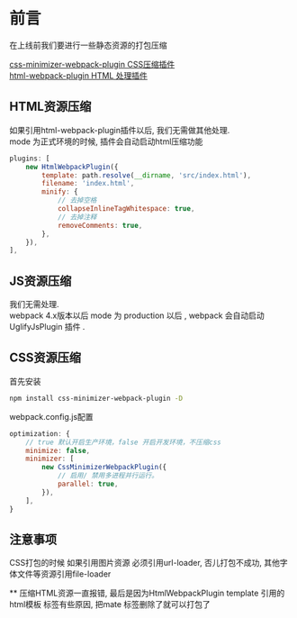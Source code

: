 # 前言

在上线前我们要进行一些静态资源的打包压缩

[css-minimizer-webpack-plugin CSS压缩插件](https://www.npmjs.com/package/css-minimizer-webpack-plugin)  
[html-webpack-plugin HTML 处理插件](https://www.npmjs.com/package/html-webpack-plugin)  

## HTML资源压缩

如果引用html-webpack-plugin插件以后, 我们无需做其他处理.  
mode 为正式环境的时候, 插件会自动启动html压缩功能

``` js
plugins: [
    new HtmlWebpackPlugin({
        template: path.resolve(__dirname, 'src/index.html'),
        filename: 'index.html',
        minify: {
            // 去掉空格
            collapseInlineTagWhitespace: true,
            // 去掉注释
            removeComments: true,
        },
    }),
],
```

## JS资源压缩

我们无需处理.  
webpack 4.x版本以后 mode 为 production 以后 , webpack 会自动启动 UglifyJsPlugin 插件 .

## CSS资源压缩

首先安装

``` bash
npm install css-minimizer-webpack-plugin -D
```

webpack.config.js配置

``` js
optimization: {
    // true 默认开启生产环境，false 开启开发环境，不压缩css
    minimize: false,
    minimizer: [
        new CssMinimizerWebpackPlugin({
            // 启用/ 禁用多进程并行运行。
            parallel: true,
        }),
    ],
}
```

## 注意事项  

CSS打包的时候 如果引用图片资源 必须引用url-loader, 否儿打包不成功, 其他字体文件等资源引用file-loader

** 压缩HTML资源一直报错, 最后是因为HtmlWebpackPlugin template 引用的html模板 标签有些原因, 把mate 标签删除了就可以打包了
